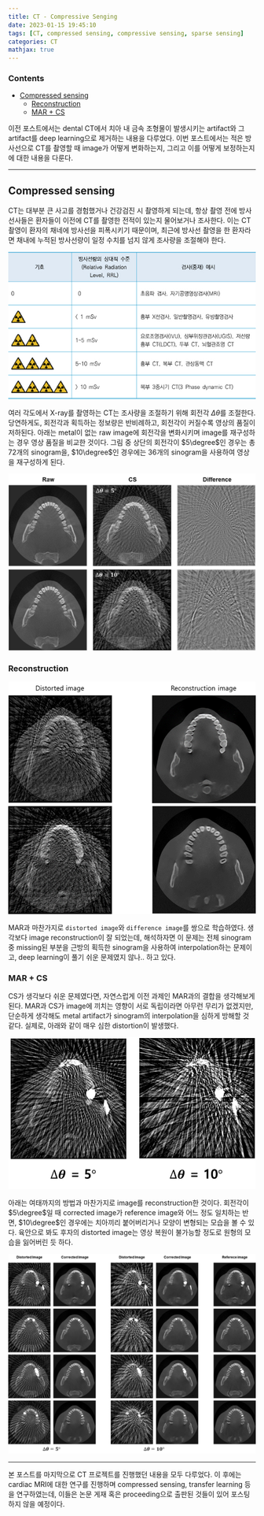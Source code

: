 ```yaml
---
title: CT - Compressive Senging
date: 2023-01-15 19:45:10
tags: [CT, compressed sensing, compressive sensing, sparse sensing]
categories: CT
mathjax: true 
---
```


### Contents
- [Compressed sensing](#compressed-sensing)
  - [Reconstruction](#reconstruction)
  - [MAR + CS](#mar--cs)

이전 포스트에서는 dental CT에서 치아 내 금속 조형물이 발생시키는 artifact와 그 artifact를 deep learning으로 제거하는 내용을 다루었다.
이번 포스트에서는 적은 방사선으로 CT를 촬영할 때 image가 어떻게 변화하는지, 그리고 이를 어떻게 보정하는지에 대한 내용을 다룬다.

---

## Compressed sensing

CT는 대부분 큰 사고를 경험했거나 건강검진 시 촬영하게 되는데, 항상 촬영 전에 방사선사들은 환자들이 이전에 CT를 촬영한 전적이 있는지 물어보거나 조사한다.
이는 CT 촬영이 환자의 채네에 방사선을 피폭시키기 때문이며, 최근에 방사선 촬영을 한 환자라면 채내에 누적된 방사선량이 일정 수치를 넘지 않게 조사량을 조절해야 한다.

![Sv](resource/ct_cs/sv.jpg)

여러 각도에서 X-ray를 촬영하는 CT는 조사량을 조절하기 위해 회전각 $\Delta\theta$를 조절한다. 당연하게도, 회전각과 획득하는 정보량은 반비례하고, 회전각이 커질수록 영상의 품질이 저하된다. 아래는 metal이 없는 raw image에 회전각을 변화시키며 image를 재구성하는 경우 영상 품질을 비교한 것이다.
그림 중 상단의 회전각이 $5\degree$인 경우는 총 72개의 sinogram을, $10\degree$인 경우에는 36개의 sinogram을 사용하여 영상을 재구성하게 된다.

![CS](resource/ct_cs/cs.png)

### Reconstruction

![Untitled](resource/ct_cs/CS_recon.png)

MAR과 마찬가지로 `distorted image`와 `difference image`를 쌍으로 학습하였다. 생각보다 image reconstruction이 잘 되었는데, 해석하자면 이 문제는 전체 sinogram중 missing된 부분을 근방의 획득한 sinogram을 사용하여 interpolation하는 문제이고, deep learning이 풀기 쉬운 문제였지 않나.. 하고 있다.

### MAR + CS

CS가 생각보다 쉬운 문제였다면, 자연스럽게 이전 과제인 MAR과의 결합을 생각해보게 된다. MAR과 CS가 image에 끼치는 영향이 서로 독립이라면 아무런 무리가 없겠지만, 단순하게 생각해도 metal artifact가 sinogram의 interpolation을 심하게 방해할 것 같다. 실제로, 아래와 같이 매우 심한 distortion이 발생했다.

![Untitled](resource/ct_cs/CS_MAR.png)

아래는 여태까지의 방법과 마찬가지로 image를 reconstruction한 것이다.
회전각이 $5\degree$일 때 corrected image가 reference image와 어느 정도 일치하는 반면, $10\degree$인 경우에는 치아끼리 붙어버리거나 모양이 변형되는 모습을 볼 수 있다. 육안으로 봐도 후자의 distorted image는 영상 복원이 불가능할 정도로 원형의 모습을 잃어버린 듯 하다.

![Untitled](resource/ct_cs/CS_MAR_recon.png)

---

본 포스트를 마지막으로 CT 프로젝트를 진행했던 내용을 모두 다루었다.
이 후에는 cardiac MRI에 대한 연구를 진행하며 compressed sensing, transfer learning 등을 연구하였는데, 이들은 논문 게재 혹은 proceeding으로 출판된 것들이 있어 포스팅 하지 않을 예정이다.
